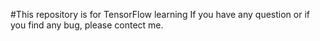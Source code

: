 #This repository is for TensorFlow learning
If you have any question or if you find any bug, please contect me.